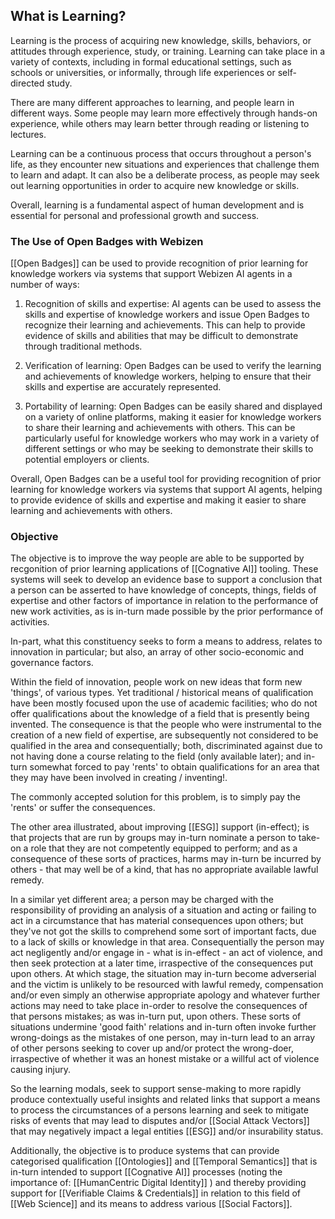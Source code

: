## What is Learning?

Learning is the process of acquiring new knowledge, skills, behaviors, or attitudes through experience, study, or training. Learning can take place in a variety of contexts, including in formal educational settings, such as schools or universities, or informally, through life experiences or self-directed study.

There are many different approaches to learning, and people learn in different ways. Some people may learn more effectively through hands-on experience, while others may learn better through reading or listening to lectures.

Learning can be a continuous process that occurs throughout a person's life, as they encounter new situations and experiences that challenge them to learn and adapt. It can also be a deliberate process, as people may seek out learning opportunities in order to acquire new knowledge or skills.

Overall, learning is a fundamental aspect of human development and is essential for personal and professional growth and success.

### The Use of Open Badges with Webizen

[[Open Badges]]  can be used to provide recognition of prior learning for knowledge workers via systems that support Webizen AI agents in a number of ways:

1.  Recognition of skills and expertise: AI agents can be used to assess the skills and expertise of knowledge workers and issue Open Badges to recognize their learning and achievements. This can help to provide evidence of skills and abilities that may be difficult to demonstrate through traditional methods.
    
2.  Verification of learning: Open Badges can be used to verify the learning and achievements of knowledge workers, helping to ensure that their skills and expertise are accurately represented.
    
3.  Portability of learning: Open Badges can be easily shared and displayed on a variety of online platforms, making it easier for knowledge workers to share their learning and achievements with others. This can be particularly useful for knowledge workers who may work in a variety of different settings or who may be seeking to demonstrate their skills to potential employers or clients.
    

Overall, Open Badges can be a useful tool for providing recognition of prior learning for knowledge workers via systems that support AI agents, helping to provide evidence of skills and expertise and making it easier to share learning and achievements with others.


### Objective

The objective is to improve the way people are able to be supported by recgonition of prior learning applications of [[Cognative AI]] tooling.  These systems will seek to develop an evidence base to support a conclusion that a person can be asserted to have knowledge of concepts, things, fields of expertise and other factors of importance in relation to the performance of new work activities, as is in-turn made possible by the prior performance of activities. 

In-part, what this constituency seeks to form a means to address, relates to innovation in particular; but also, an array of other socio-economic and governance factors.  

Within the field of innovation, people work on new ideas that form new 'things', of various types.  Yet traditional / historical means of qualification have been mostly focused upon the use of academic facilities; who do not offer qualifications about the knowledge of a field that is presently being invented.  The consequence is that the people who were instrumental to the creation of a new field of expertise, are subsequently not considered to be qualified in the area and consequentially; both, discriminated against due to not having done a course relating to the field (only available later); and in-turn somewhat forced to pay 'rents' to obtain qualifications for an area that they may have been involved in creating / inventing!.

The commonly accepted solution for this problem, is to simply pay the 'rents' or suffer the consequences.

The other area illustrated, about improving [[ESG]] support (in-effect); is that projects that are run by groups may in-turn nominate a person to take-on a role that they are not competently equipped to perform; and as a consequence of these sorts of practices, harms may in-turn be incurred by others - that may well be of a kind, that has no appropriate available lawful remedy.  

In a similar yet different area; a person may be charged with the responsibility of providing an analysis of a situation and acting or failing to act in a circumstance that has material consequences upon others; but they've not got the skills to comprehend some sort of important facts, due to a lack of skills or knowledge in that area.  Consequentially the person may act negligently and/or engage in - what is in-effect - an act of violence, and then seek protection at a later time, irraspective of the consequences put upon others.  At which stage, the situation may in-turn become adverserial and the victim is unlikely to be resourced with lawful remedy, compensation and/or even simply an otherwise appropriate apology and whatever further actions may need to take place in-order to resolve the consequences of that persons mistakes; as was in-turn put, upon others.  These sorts of situations undermine 'good faith' relations and in-turn often invoke further wrong-doings as the mistakes of one person, may in-turn lead to an array of other persons seeking to cover up and/or protect the wrong-doer, irraspective of whether it was an honest mistake or a willful act of violence causing injury.

So the learning modals, seek to support sense-making to more rapidly produce contextually useful insights and related links that support a means to process the circumstances of a persons learning and seek to mitigate risks of events that may lead to disputes and/or [[Social Attack Vectors]] that may negatively impact a legal entities [[ESG]] and/or insurability status.

Additionally, the objective is to produce systems that can provide categorised qualification  [[Ontologies]] and [[Temporal Semantics]] that is in-turn intended to support [[Cognative AI]] processes (noting the importance of: [[HumanCentric Digital Identity]] ) and thereby providing support for [[Verifiable Claims & Credentials]] in relation to this field of [[Web Science]] and its means to address various [[Social Factors]].

